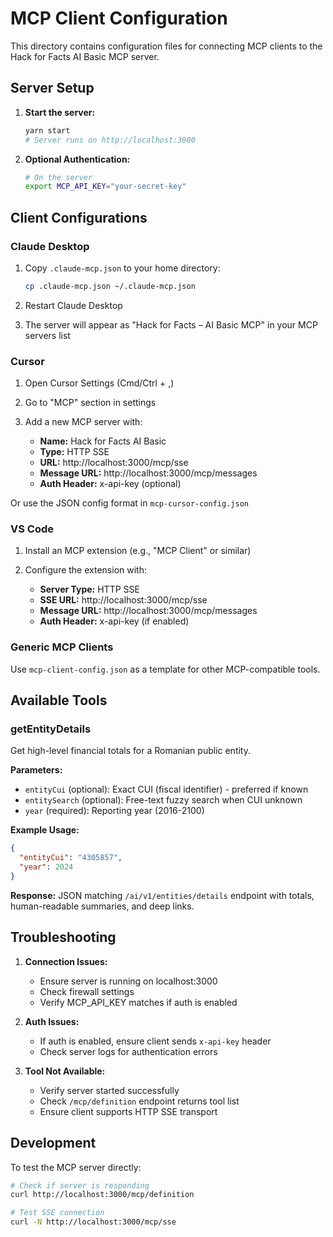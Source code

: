 # MCP Client Configuration

This directory contains configuration files for connecting MCP clients to the Hack for Facts AI Basic MCP server.

## Server Setup

1. **Start the server:**
   ```bash
   yarn start
   # Server runs on http://localhost:3000
   ```

2. **Optional Authentication:**
   ```bash
   # On the server
   export MCP_API_KEY="your-secret-key"
   ```

## Client Configurations

### Claude Desktop

1. Copy `.claude-mcp.json` to your home directory:
   ```bash
   cp .claude-mcp.json ~/.claude-mcp.json
   ```

2. Restart Claude Desktop

3. The server will appear as "Hack for Facts – AI Basic MCP" in your MCP servers list

### Cursor

1. Open Cursor Settings (Cmd/Ctrl + ,)

2. Go to "MCP" section in settings

3. Add a new MCP server with:
   - **Name:** Hack for Facts AI Basic
   - **Type:** HTTP SSE
   - **URL:** http://localhost:3000/mcp/sse
   - **Message URL:** http://localhost:3000/mcp/messages
   - **Auth Header:** x-api-key (optional)

Or use the JSON config format in `mcp-cursor-config.json`

### VS Code

1. Install an MCP extension (e.g., "MCP Client" or similar)

2. Configure the extension with:
   - **Server Type:** HTTP SSE
   - **SSE URL:** http://localhost:3000/mcp/sse
   - **Message URL:** http://localhost:3000/mcp/messages
   - **Auth Header:** x-api-key (if enabled)

### Generic MCP Clients

Use `mcp-client-config.json` as a template for other MCP-compatible tools.

## Available Tools

### getEntityDetails

Get high-level financial totals for a Romanian public entity.

**Parameters:**
- `entityCui` (optional): Exact CUI (fiscal identifier) - preferred if known
- `entitySearch` (optional): Free-text fuzzy search when CUI unknown
- `year` (required): Reporting year (2016-2100)

**Example Usage:**
```json
{
  "entityCui": "4305857",
  "year": 2024
}
```

**Response:** JSON matching `/ai/v1/entities/details` endpoint with totals, human-readable summaries, and deep links.

## Troubleshooting

1. **Connection Issues:**
   - Ensure server is running on localhost:3000
   - Check firewall settings
   - Verify MCP_API_KEY matches if auth is enabled

2. **Auth Issues:**
   - If auth is enabled, ensure client sends `x-api-key` header
   - Check server logs for authentication errors

3. **Tool Not Available:**
   - Verify server started successfully
   - Check `/mcp/definition` endpoint returns tool list
   - Ensure client supports HTTP SSE transport

## Development

To test the MCP server directly:

```bash
# Check if server is responding
curl http://localhost:3000/mcp/definition

# Test SSE connection
curl -N http://localhost:3000/mcp/sse
```
